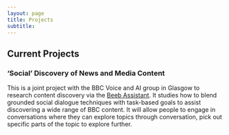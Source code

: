 ```yaml
---
layout: page
title: Projects
subtitle: 
---
```


## Current Projects

### ‘Social’ Discovery of News and Media Content
This is a joint project with the BBC Voice and AI group in Glasgow to research content discovery via the [Beeb Assistant](https://www.bbc.co.uk/news/technology-52891155). 
It studies how to blend grounded social dialogue techniques with task-based goals to assist discovering a wide range of BBC content. It will allow people to engage in conversations where they can explore topics through conversation, 
pick out specific parts of the topic to explore further.
